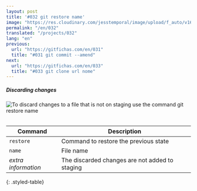 ```yaml
---
layout: post
title: '#032 git restore name'
image: "https://res.cloudinary.com/jesstemporal/image/upload/f_auto/v1642878600/gitfichas/en/032/thumbnail_j2drhh.jpg"
permalink: "/en/032"
translated: "/projects/032"
lang: "en"
previous:
  url: "https://gitfichas.com/en/031"
  title: "#031 git commit --amend"
next:
  url: "https://gitfichas.com/en/033"
  title: "#033 git clone url nome"
---
```

##### Discarding changes

<img alt="To discard changes to a file that is not on staging use the command git restore name" src="https://res.cloudinary.com/jesstemporal/image/upload/v1642878600/gitfichas/en/032/full_miqlxk.jpg"><br><br>

| Command | Description |
|---------|-------------|
| `restore` | Command to restore the previous state |
| `name` | File name |
| _extra information_ | The discarded changes are not added to staging |
{: .styled-table}
